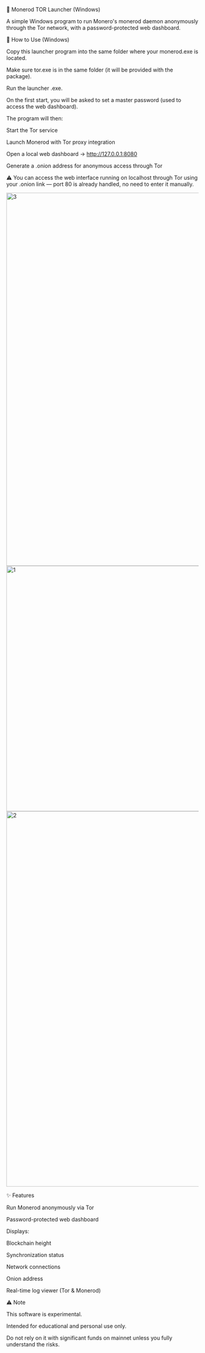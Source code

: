 🧅 Monerod TOR Launcher (Windows)

A simple Windows program to run Monero's monerod daemon anonymously through the Tor network, with a password-protected web dashboard.

🚀 How to Use (Windows)

Copy this launcher program into the same folder where your monerod.exe is located.

Make sure tor.exe is in the same folder (it will be provided with the package).

Run the launcher .exe.

On the first start, you will be asked to set a master password (used to access the web dashboard).

The program will then:

Start the Tor service

Launch Monerod with Tor proxy integration

Open a local web dashboard → http://127.0.0.1:8080

Generate a .onion address for anonymous access through Tor

⚠️ You can access the web interface running on localhost through Tor using your .onion link — port 80 is already handled, no need to enter it manually.

<img width="1920" height="976" alt="3" src="https://github.com/user-attachments/assets/0b067f30-f970-4f62-a9c8-72221240ce83" /> <img width="1114" height="642" alt="1" src="https://github.com/user-attachments/assets/922731f2-869c-4103-a88c-03a8b7e0b1b1" /> <img width="1920" height="982" alt="2" src="https://github.com/user-attachments/assets/b1a774c7-c4a8-484a-aa2d-a57164cfc2fc" />

✨ Features

Run Monerod anonymously via Tor

Password-protected web dashboard

Displays:

Blockchain height

Synchronization status

Network connections

Onion address

Real-time log viewer (Tor & Monerod)

⚠️ Note

This software is experimental.

Intended for educational and personal use only.

Do not rely on it with significant funds on mainnet unless you fully understand the risks.

